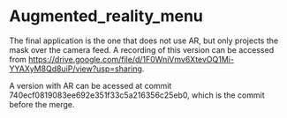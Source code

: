 # Augmented_reality_menu

The final application is the one that does not use AR, but only projects the mask over the camera feed.
A recording of this version can be accessed from https://drive.google.com/file/d/1F0WniVmv6XtevOQ1Mi-YYAXyM8Qd8uiP/view?usp=sharing.

A version with AR can be acessed at commit 740ecf0819083ee692e351f33c5a216356c25eb0, which is the commit before the merge.
